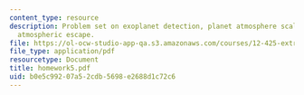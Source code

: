 ```yaml
---
content_type: resource
description: Problem set on exoplanet detection, planet atmosphere scale height, and
  atmospheric escape.
file: https://ol-ocw-studio-app-qa.s3.amazonaws.com/courses/12-425-extrasolar-planets-physics-and-detection-techniques-fall-2007/b0e5c99207a52cdb5698e2688d1c72c6_homework5.pdf
file_type: application/pdf
resourcetype: Document
title: homework5.pdf
uid: b0e5c992-07a5-2cdb-5698-e2688d1c72c6
---
```

